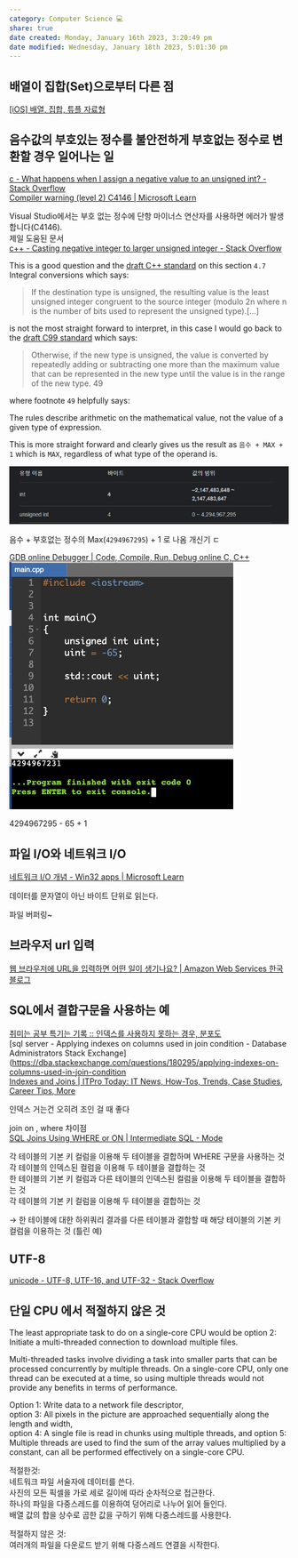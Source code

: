 ```yaml
---  
category: Computer Science 💻  
share: true  
date created: Monday, January 16th 2023, 3:20:49 pm  
date modified: Wednesday, January 18th 2023, 5:01:30 pm  
---  
```

## 배열이 집합(Set)으로부터 다른 점  
[[iOS] 배열, 집합, 튜플 자료형](https://duwjdtn11.tistory.com/461#:~:text=%EB%B0%B0%EC%97%B4%20%2D%20%EC%88%9C%EC%84%9C%EC%9E%88%EB%8A%94%20%EB%8D%B0%EC%9D%B4%ED%84%B0%EB%93%A4%EC%9D%84,%EC%A4%91%EB%B3%B5%EC%A7%80%EC%A0%95%EC%9D%80%20%EB%B6%88%EA%B0%80%ED%95%98%EB%8B%A4.)  
  
  
## 음수값의 부호있는 정수를 불안전하게 부호없는 정수로 변환할 경우 일어나는 일  
[c - What happens when I assign a negative value to an unsigned int? - Stack Overflow](https://stackoverflow.com/questions/7152759/what-happens-when-i-assign-a-negative-value-to-an-unsigned-int)  
[Compiler warning (level 2) C4146 | Microsoft Learn](https://learn.microsoft.com/en-us/cpp/error-messages/compiler-warnings/compiler-warning-level-2-c4146?redirectedfrom=MSDN&view=msvc-170)  
  
Visual Studio에서는 부호 없는 정수에 단항 마이너스 연산자를 사용하면 에러가 발생합니다(C4146).  
제일 도움된 문서  
[c++ - Casting negative integer to larger unsigned integer - Stack Overflow](https://stackoverflow.com/questions/21769068/casting-negative-integer-to-larger-unsigned-integer)  
  
This is a good question and the [draft C++ standard](https://www.open-std.org/jtc1/sc22/wg21/docs/papers/2012/n3485.pdf) on this section `4.7` Integral conversions which says:  
  
> If the destination type is unsigned, the resulting value is the least unsigned integer congruent to the source integer (modulo 2n where n is the number of bits used to represent the unsigned type).[...]  
  
is not the most straight forward to interpret, in this case I would go back to the [draft C99 standard](http://www.open-std.org/jtc1/sc22/wg14/www/docs/n1256.pdf) which says:  
  
> Otherwise, if the new type is unsigned, the value is converted by repeatedly adding or subtracting one more than the maximum value that can be represented in the new type until the value is in the range of the new type. 49  
  
where footnote `49` helpfully says:  
  
The rules describe arithmetic on the mathematical value, not the value of a given type of expression.  
  
This is more straight forward and clearly gives us the result as `음수 + MAX + 1` which is `MAX`, regardless of what type of the operand is.  
  
![Pasted image 20221217191242.png](../Attachments/Pasted%20image%2020221217191242.png)  
  
 음수 + 부호없는 정수의 Max(`4294967295`) + 1 로 나옴 개신기 ㄷ  
  
  
[GDB online Debugger | Code, Compile, Run, Debug online C, C++](https://www.onlinegdb.com/wxTFI9GEux)  
![Pasted image 20221217191704.png](../Attachments/Pasted%20image%2020221217191704.png)  
  
  
4294967295 - 65 + 1  
  
  
  
  
## 파일 I/O와 네트워크 I/O  
[네트워크 I/O 개념 - Win32 apps | Microsoft Learn](https://learn.microsoft.com/ko-kr/windows/win32/fileio/network-i-o-concepts)  
  
데이터를 문자열이 아닌 바이트 단위로 읽는다.  
  
파일 버퍼링~   
  
  
## 브라우저 url 입력  
[웹 브라우저에 URL을 입력하면 어떤 일이 생기나요? | Amazon Web Services 한국 블로그](https://aws.amazon.com/ko/blogs/korea/what-happens-when-you-type-a-url-into-your-browser/)  
  
## SQL에서 결합구문을 사용하는 예  
[취미는 공부 특기는 기록 :: 인덱스를 사용하지 못하는 경우, 분포도](https://brightestbulb.tistory.com/145)  
[sql server - Applying indexes on columns used in join condition - Database Administrators Stack Exchange](https://dba.stackexchange.com/questions/180295/applying-indexes-on-columns-used-in-join-condition  
[Indexes and Joins | ITPro Today: IT News, How-Tos, Trends, Case Studies, Career Tips, More](https://www.itprotoday.com/sql-server/indexes-and-joins)  
  
인덱스 거는건 오히려 조인 걸 때 좋다  
  
  
join on , where 차이점  
[SQL Joins Using WHERE or ON | Intermediate SQL - Mode](https://mode.com/sql-tutorial/sql-joins-where-vs-on/)  
  
  
각 테이블의 기본 키 컬럼을 이용해 두 테이블을 결합하며 WHERE 구문을 사용하는 것  
각 테이블의 인덱스된 컬럼을 이용해 두 테이블을 결합하는 것  
한 테이블의 기본 키 컬럼과 다른 테이블의 인덱스된 컬럼을 이용해 두 테이블을 결합하는 것  
각 테이블의 기본 키 컬럼을 이용해 두 테이블을 결합하는 것  
  
→ 한 테이블에 대한 하위쿼리 결과를 다른 테이블과 결합할 때 해당 테이블의 기본 키 컬럼을 이용하는 것 (틀린 예)  
  
## UTF-8  
[unicode - UTF-8, UTF-16, and UTF-32 - Stack Overflow](https://stackoverflow.com/questions/496321/utf-8-utf-16-and-utf-32)  
  
  
## 단일 CPU 에서 적절하지 않은 것  
The least appropriate task to do on a single-core CPU would be option 2:   
Initiate a multi-threaded connection to download multiple files.  
  
Multi-threaded tasks involve dividing a task into smaller parts that can be processed concurrently by multiple threads. On a single-core CPU, only one thread can be executed at a time, so using multiple threads would not provide any benefits in terms of performance.  
  
Option 1: Write data to a network file descriptor,   
option 3: All pixels in the picture are approached sequentially along the length and width,   
option 4: A single file is read in chunks using multiple threads, and option 5: Multiple threads are used to find the sum of the array values multiplied by a constant, can all be performed effectively on a single-core CPU.  
  
  
적절한것:   
네트워크 파일 서술자에 데이터를 쓴다.  
사진의 모든 픽셀을 가로 세로 길이에 따라 순차적으로 접근한다.  
하나의 파일을 다중스레드를 이용하여 덩어리로 나누어 읽어 들인다.  
배열 값의 합을 상수로 곱한 값을 구하기 위해 다중스레드를 사용한다.  
  
적절하지 않은 것:  
여러개의 파일을 다운로드 받기 위해 다중스레드 연결을 시작한다.